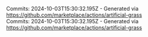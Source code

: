 Commits: 2024-10-03T15:30:32.195Z - Generated via https://github.com/marketplace/actions/artificial-grass
<br>
Commits: 2024-10-03T15:30:32.195Z - Generated via https://github.com/marketplace/actions/artificial-grass
<br>
